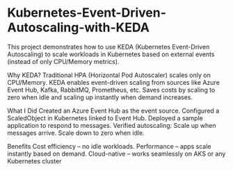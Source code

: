 # Kubernetes-Event-Driven-Autoscaling-with-KEDA
This project demonstrates how to use KEDA (Kubernetes Event-Driven Autoscaling) to scale workloads in Kubernetes based on external events (instead of only CPU/Memory metrics).

Why KEDA?
Traditional HPA (Horizontal Pod Autoscaler) scales only on CPU/Memory.
KEDA enables event-driven scaling from sources like Azure Event Hub, Kafka, RabbitMQ, Prometheus, etc.
Saves costs by scaling to zero when idle and scaling up instantly when demand increases.

What I Did
Created an Azure Event Hub as the event source.
Configured a ScaledObject in Kubernetes linked to Event Hub.
Deployed a sample application to respond to messages.
Verified autoscaling:
Scale up when messages arrive.
Scale down to zero when idle.

Benefits
Cost efficiency – no idle workloads.
Performance – apps scale instantly based on demand.
Cloud-native – works seamlessly on AKS or any Kubernetes cluster
